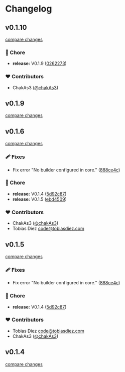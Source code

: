 # Changelog


## v0.1.10

[compare changes](https://github.com/storybook-vue/storybook-nuxt/compare/v0.1.9...v0.1.10)

### 🏡 Chore

- **release:** V0.1.9 ([0262273](https://github.com/storybook-vue/storybook-nuxt/commit/0262273))

### ❤️ Contributors

- ChakAs3 ([@chakAs3](http://github.com/chakAs3))

## v0.1.9

[compare changes](https://github.com/storybook-vue/storybook-nuxt/compare/v0.1.9...v0.1.9)

## v0.1.6

[compare changes](https://github.com/storybook-vue/storybook-nuxt/compare/v0.1.4...v0.1.6)

### 🩹 Fixes

- Fix error "No builder configured in core." ([888ce4c](https://github.com/storybook-vue/storybook-nuxt/commit/888ce4c))

### 🏡 Chore

- **release:** V0.1.4 ([5d92c87](https://github.com/storybook-vue/storybook-nuxt/commit/5d92c87))
- **release:** V0.1.5 ([ebd4509](https://github.com/storybook-vue/storybook-nuxt/commit/ebd4509))

### ❤️ Contributors

- ChakAs3 ([@chakAs3](http://github.com/chakAs3))
- Tobias Diez <code@tobiasdiez.com>

## v0.1.5

[compare changes](https://github.com/storybook-vue/storybook-nuxt/compare/v0.1.4...v0.1.5)

### 🩹 Fixes

- Fix error "No builder configured in core." ([888ce4c](https://github.com/storybook-vue/storybook-nuxt/commit/888ce4c))

### 🏡 Chore

- **release:** V0.1.4 ([5d92c87](https://github.com/storybook-vue/storybook-nuxt/commit/5d92c87))

### ❤️ Contributors

- Tobias Diez <code@tobiasdiez.com>
- ChakAs3 ([@chakAs3](http://github.com/chakAs3))

## v0.1.4

[compare changes](https://github.com/storybook-vue/storybook-nuxt/compare/v0.1.4...v0.1.4)

